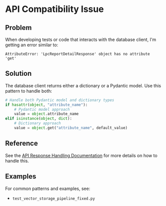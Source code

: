 # API Compatibility Issue

## Problem

When developing tests or code that interacts with the database client, I'm getting an
error similar to:

```
AttributeError: 'LpcReportDetailResponse' object has no attribute 'get'
```

## Solution

The database client returns either a dictionary or a Pydantic model. Use this pattern to
handle both:

```python
# Handle both Pydantic model and dictionary types
if hasattr(object, "attribute_name"):
    # Pydantic model approach
    value = object.attribute_name
elif isinstance(object, dict):
    # Dictionary approach
    value = object.get("attribute_name", default_value)
```

## Reference

See the [API Response Handling Documentation](../../docs/api_response_handling.md) for
more details on how to handle this.

## Examples

For common patterns and examples, see:

- `test_vector_storage_pipeline_fixed.py`
